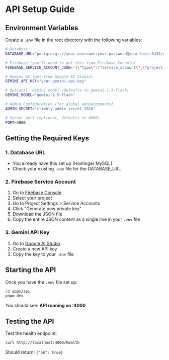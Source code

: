 # API Setup Guide

## Environment Variables

Create a `.env` file in the root directory with the following variables:

```bash
# Database
DATABASE_URL="postgresql://your-username:your-password@your-host:5432/your-database"

# Firebase (you'll need to get this from Firebase Console)
FIREBASE_SERVICE_ACCOUNT_JSON="{\"type\":\"service_account\",\"project_id\":\"your-project-id\",\"private_key_id\":\"...\",\"private_key\":\"...\",\"client_email\":\"...\",\"client_id\":\"...\",\"auth_uri\":\"https://accounts.google.com/o/oauth2/auth\",\"token_uri\":\"https://oauth2.googleapis.com/token\",\"auth_provider_x509_cert_url\":\"https://www.googleapis.com/oauth2/v1/certs\",\"client_x509_cert_url\":\"...\"}"

# Gemini AI (get from Google AI Studio)
GEMINI_API_KEY="your-gemini-api-key"

# Optional: Gemini model (defaults to gemini-1.5-flash)
GEMINI_MODEL="gemini-1.5-flash"

# Admin Configuration (for global announcements)
ADMIN_SECRET="climbly_admin_secret_2024"

# Server port (optional, defaults to 4000)
PORT=4000
```

## Getting the Required Keys

### 1. Database URL
- You already have this set up (Hostinger MySQL)
- Check your existing `.env` file for the DATABASE_URL

### 2. Firebase Service Account
1. Go to [Firebase Console](https://console.firebase.google.com/)
2. Select your project
3. Go to Project Settings > Service Accounts
4. Click "Generate new private key"
5. Download the JSON file
6. Copy the entire JSON content as a single line in your `.env` file

### 3. Gemini API Key
1. Go to [Google AI Studio](https://aistudio.google.com/)
2. Create a new API key
3. Copy the key to your `.env` file

## Starting the API

Once you have the `.env` file set up:

```bash
cd apps/api
pnpm dev
```

You should see: **API running on :4000**

## Testing the API

Test the health endpoint:
```bash
curl http://localhost:4000/health
```

Should return: `{"ok": true}`

